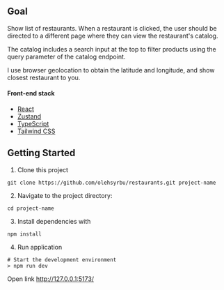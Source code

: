 ## Goal

Show list of restaurants. When a restaurant is clicked, the user should be directed to a different page where they can view the restaurant's catalog.

The catalog includes a search input at the top to filter products using the query parameter of the catalog endpoint.

I use browser geolocation to obtain the latitude and longitude, and show closest restaurant to you.

#### Front-end stack

- [React](https://react.dev/)
- [Zustand](https://zustand-demo.pmnd.rs/)
- [TypeScript](https://www.typescriptlang.org/)
- [Tailwind CSS](https://tailwindcss.com/)

## Getting Started

1. Clone this project

```shell
git clone https://github.com/olehsyrbu/restaurants.git project-name
```

2. Navigate to the project directory:

```shell
cd project-name
```

3. Install dependencies with

```shell
npm install
```

4. Run application

```shell
# Start the development environment
> npm run dev
```

Open link http://127.0.0.1:5173/
